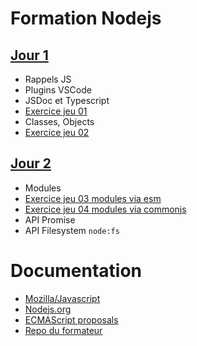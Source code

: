 # Formation Nodejs

## [Jour 1](https://github.com/Italemyae/Formation-NodeJS/blob/master/instructions-j1.md)
- Rappels JS
- Plugins VSCode
- JSDoc et Typescript
- [Exercice jeu 01](https://github.com/Italemyae/Formation-NodeJS/blob/master/instructions-j1.md#jeu-du-plus-et-du-moins)
- Classes, Objects
- [Exercice jeu 02](https://github.com/Italemyae/Formation-NodeJS/blob/master/instructions-j1.md#jeu-du-plus-et-du-moins-2)

## [Jour 2](https://github.com/Italemyae/Formation-NodeJS/blob/master/instructions-j2.md)
- Modules
- [Exercice jeu 03 modules via esm](https://github.com/Italemyae/Formation-NodeJS/blob/master/instructions-j2.md#jeu-du-plus-et-du-moins--utilisation-modules)
- [Exercice jeu 04 modules via commonjs](https://github.com/Italemyae/Formation-NodeJS/blob/master/instructions-j2.md#jeu-du-plus-et-du-moins--utilisation-modules)
- API Promise
- API Filesystem `node:fs`

# Documentation
* [Mozilla/Javascript](https://developer.mozilla.org/fr/docs/Web/JavaScript)
* [Nodejs.org](https://nodejs.org/docs/latest-v16.x/api/)
* [ECMAScript proposals](https://github.com/tc39/proposals)
* [Repo du formateur](https://github.com/bioub/Formation_Node.js_2023_09)

